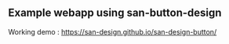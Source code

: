 ## Example webapp using san-button-design

Working demo : https://san-design.github.io/san-design-button/